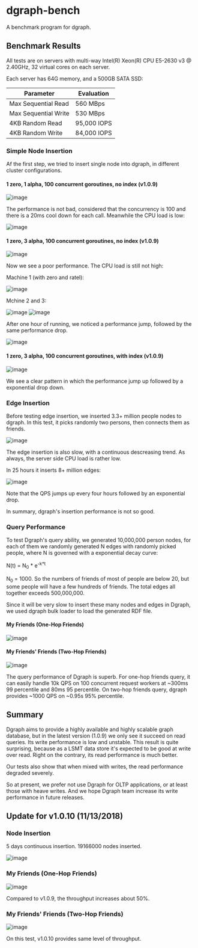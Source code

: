 # dgraph-bench

A benchmark program for dgraph.

## Benchmark Results

All tests are on servers with multi-way Intel(R) Xeon(R) CPU E5-2630 v3 @ 2.40GHz,
32 virtual cores on each server.

Each server has 64G memory, and a 500GB SATA SSD:

| Parameter            | Evaluation           |
|----------------------|----------------------|
| Max Sequential Read  | 560 MBps             |
| Max Sequential Write | 530 MBps             |
| 4KB Random Read      | 95,000 IOPS          |
| 4KB Random Write     | 84,000 IOPS          |

### Simple Node Insertion

Af the first step, we tried to insert single node into dgraph, in different
cluster configurations.

#### 1 zero, 1 alpha, 100 concurrent goroutines, no index (v1.0.9)

![image](1zero-1alpha-simple-insert.png)

The performance is not bad, considered that the concurrency is 100 and there is
a 20ms cool down for each call. Meanwhile the CPU load is low:

![image](1zero-1alpha-simple-insert-cpu.png)

#### 1 zero, 3 alpha, 100 concurrent goroutines, no index (v1.0.9)

![image](1zero-3alpha-simple-insert.png)

Now we see a poor performance. The CPU load is still not high:

Machine 1 (with zero and ratel):

![image](1zero-3alpha-simple-insert-cpu-1.png)

Mchine 2 and 3:

![image](1zero-3alpha-simple-insert-cpu-2.png)
![image](1zero-3alpha-simple-insert-cpu-3.png)

After one hour of running, we noticed a performance jump, followed by the same
performance drop.

![image](1zero-3alpha-simple-insert-longtime.png)

#### 1 zero, 3 alpha, 100 concurrent goroutines, with index (v1.0.9)

![image](1zero-3alpha-simple-insert-with-indexing.png)

We see a clear pattern in which the performance jump up followed by a
exponential drop down.

### Edge Insertion

Before testing edge insertion, we inserted 3.3+ million people nodes to dgraph.
In this test, it picks randomly two persons, then connects them as friends.

![image](1zero-3alpha-edge-insert-with-indexing.png)

The edge insertion is also slow, with a continuous descreasing trend. As always,
the server side CPU load is rather low.

In 25 hours it inserts 8+ million edges:

![image](1zero-3alpha-edge-insert-with-indexing-25hours.png)

Note that the QPS jumps up every four hours followed by an exponential drop.

In summary, dgraph's insertion performance is not so good.

### Query Performance

To test Dgraph's query ability, we generated 10,000,000 person nodes, for
each of them we randomly generated N edges with randomly picked people, where N
is governed with a exponential decay curve:

N(t) = N<sub>0</sub> * e<sup>-k*t</sup>

N<sub>0</sub> = 1000. So the numbers of friends of most of people are below 20,
but some people will have a few hundreds of friends. The total edges all
together exceeds 500,000,000.

Since it will be very slow to insert these many nodes and edges in Dgraph, we
used dgraph bulk loader to load the generated RDF file.

#### My Friends (One-Hop Friends)

![image](query-one-hop-friends-100.png)

#### My Friends' Friends (Two-Hop Friends)

![image](query-two-hop-friends-100.png)

The query performance of Dgraph is superb. For one-hop friends query, it can
easily handle 10k QPS on 100 concurrent request workers at ~300ms 99 percentile
and 80ms 95 percentile. On two-hop friends query, dgraph provides ~1000 QPS on
~0.95s 95% percentile.

## Summary

Dgraph aims to provide a highly available and highly scalable graph database,
but in the latest version (1.0.9) we only see it succeed on read queries. Its
write performance is low and unstable. This result is quite surprising, because as
a LSMT data store it's expected to be good at write over read. Right on the
contrary, its read performance is much better.

Our tests also show that when mixed with writes, the read performance degraded
severely.

So at present, we prefer not use Dgraph for OLTP applications, or at least
those with heave writes. And we hope Dgraph team increase its write performance
in future releases.

## Update for v1.0.10 (11/13/2018)

### Node Insertion

5 days continuous insertion. 19166000 nodes inserted.

![image](1.0.10-5days-people-insertion.png)

### My Friends (One-Hop Friends)

![image](1.0.10-query-one-hop-friends-100.png)

Compared to v1.0.9, the throughput increases about 50%.

### My Friends' Friends (Two-Hop Friends)

![image](1.0.10-query-two-hop-friends-100.png)

On this test, v1.0.10 provides same level of throughput.
